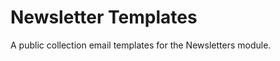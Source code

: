Newsletter Templates
=============

A public collection email templates for the Newsletters module.

